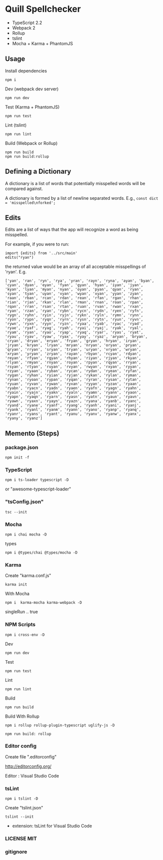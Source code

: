 # Quill Spellchecker

- TypeScript 2.2
- Webpack 2
- Rollup
- tslint
- Mocha + Karma + PhantomJS

## Usage

Install dependencies

```
npm i
```

Dev (webpack dev server)
```
npm run dev
```

Test (Karma + PhantomJS)
```
npm run test
```

Lint (tslint)
```
npm run lint
```

Build (Webpack or Rollup)
```
npm run build
npm run build:rollup
```

## Defining a Dictionary

A dictionary is a list of words that potentially misspelled words will be compared against.

A dictionary is formed by a list of newline separated words. E.g., `const dict = 'misspelled\nforked';`

## Edits

Edits are a list of ways that the app will recognize a word as being misspelled.

For example, if you were to run:

```
import {edits} from '../src/main'
edits("ryan")
```

the returned value would be an array of all acceptable misspellings of 'ryan'. E.g.

```
['yan', 'ran', 'ryn', 'rya', 'yran', 'rayn', 'ryna', 'ayan', 'byan', 'cyan', 'dyan', 'eyan', 'fyan', 'gyan', 'hyan', 'iyan', 'jyan', 'kyan', 'lyan', 'myan', 'nyan', 'oyan', 'pyan', 'qyan', 'ryan', 'syan', 'tyan', 'uyan', 'vyan', 'wyan', 'xyan', 'yyan', 'zyan', 'raan', 'rban', 'rcan', 'rdan', 'rean', 'rfan', 'rgan', 'rhan', 'rian', 'rjan', 'rkan', 'rlan', 'rman', 'rnan', 'roan', 'rpan', 'rqan', 'rran', 'rsan', 'rtan', 'ruan', 'rvan', 'rwan', 'rxan', 'ryan', 'rzan', 'ryan', 'rybn', 'rycn', 'rydn', 'ryen', 'ryfn', 'rygn', 'ryhn', 'ryin', 'ryjn', 'rykn', 'ryln', 'rymn', 'rynn', 'ryon', 'rypn', 'ryqn', 'ryrn', 'rysn', 'rytn', 'ryun', 'ryvn', 'rywn', 'ryxn', 'ryyn', 'ryzn', 'ryaa', 'ryab', 'ryac', 'ryad', 'ryae', 'ryaf', 'ryag', 'ryah', 'ryai', 'ryaj', 'ryak', 'ryal', 'ryam', 'ryan', 'ryao', 'ryap', 'ryaq', 'ryar', 'ryas', 'ryat', 'ryau', 'ryav', 'ryaw', 'ryax', 'ryay', 'ryaz', 'aryan', 'bryan', 'cryan', 'dryan', 'eryan', 'fryan', 'gryan', 'hryan', 'iryan', 'jryan', 'kryan', 'lryan', 'mryan', 'nryan', 'oryan', 'pryan', 'qryan', 'rryan', 'sryan', 'tryan', 'uryan', 'vryan', 'wryan', 'xryan', 'yryan', 'zryan', 'rayan', 'rbyan', 'rcyan', 'rdyan', 'reyan', 'rfyan', 'rgyan', 'rhyan', 'riyan', 'rjyan', 'rkyan', 'rlyan', 'rmyan', 'rnyan', 'royan', 'rpyan', 'rqyan', 'rryan', 'rsyan', 'rtyan', 'ruyan', 'rvyan', 'rwyan', 'rxyan', 'ryyan', 'rzyan', 'ryaan', 'ryban', 'rycan', 'rydan', 'ryean', 'ryfan', 'rygan', 'ryhan', 'ryian', 'ryjan', 'rykan', 'rylan', 'ryman', 'rynan', 'ryoan', 'rypan', 'ryqan', 'ryran', 'rysan', 'rytan', 'ryuan', 'ryvan', 'rywan', 'ryxan', 'ryyan', 'ryzan', 'ryaan', 'ryabn', 'ryacn', 'ryadn', 'ryaen', 'ryafn', 'ryagn', 'ryahn', 'ryain', 'ryajn', 'ryakn', 'ryaln', 'ryamn', 'ryann', 'ryaon', 'ryapn', 'ryaqn', 'ryarn', 'ryasn', 'ryatn', 'ryaun', 'ryavn', 'ryawn', 'ryaxn', 'ryayn', 'ryazn', 'ryana', 'ryanb', 'ryanc', 'ryand', 'ryane', 'ryanf', 'ryang', 'ryanh', 'ryani', 'ryanj', 'ryank', 'ryanl', 'ryanm', 'ryann', 'ryano', 'ryanp', 'ryanq', 'ryanr', 'ryans', 'ryant', 'ryanu', 'ryanv', 'ryanw', 'ryanx', 'ryany', 'ryanz']
```


## Memento (Steps)

### package.json
```
npm init -f
```

### TypeScript

```
npm i ts-loader typescript -D
```
or "awesome-typescript-loader"

### "tsConfig.json"
```
tsc --init
```

### Mocha

```
npm i chai mocha -D
```
types
```
npm i @types/chai @types/mocha -D
```

### Karma

Create "karma.conf.js"
```
karma init
```
With Mocha
```
npm i  karma-mocha karma-webpack -D
```
singleRun .. true

### NPM Scripts
```
npm i cross-env -D
```

Dev
```
npm run dev
```
Test
```
npm run test
```
Lint
```
npm run lint
```

Build
```
npm run build
```

Build With Rollup
```
npm i rollup rollup-plugin-typescript uglify-js -D
```

```
npm run build: rollup
```

### Editor config

Create file ".editorconfig"

http://editorconfig.org/

Editor : Visual Studio Code

### tsLint
```
npm i tslint -D
```
Create "tslint.json"
```
tslint --init
```
+ extension: tsLint for Visual Studio Code

### LICENSE MIT

### gitignore

